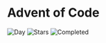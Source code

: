 # Advent of Code

![Day](https://img.shields.io/badge/day%20📅-18-blue) ![Stars](https://img.shields.io/badge/stars%20⭐-32-yellow) ![Completed](https://img.shields.io/badge/days%20completed-16-red)
